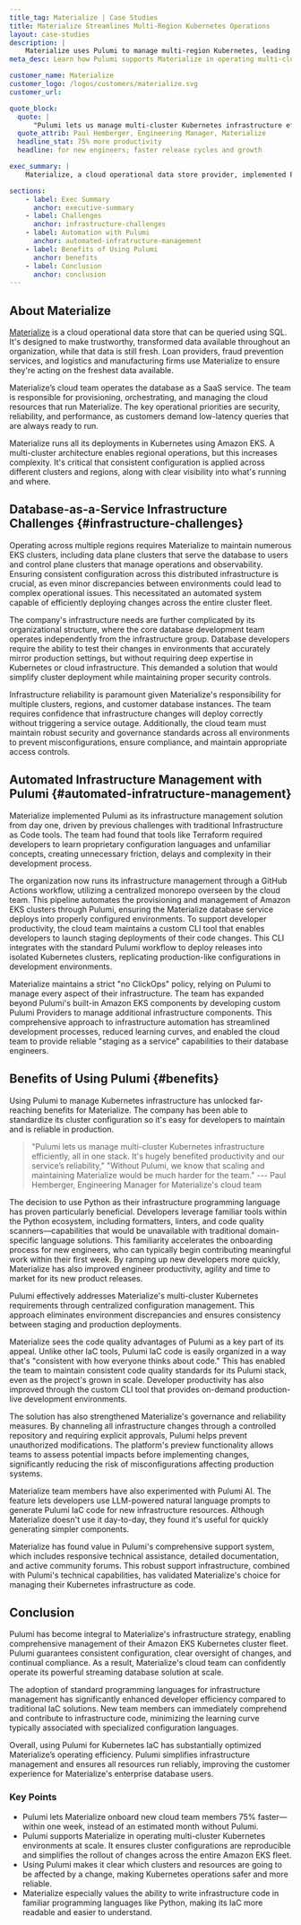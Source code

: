```yaml
---
title_tag: Materialize | Case Studies
title: Materialize Streamlines Multi-Region Kubernetes Operations
layout: case-studies
description: |
    Materialize uses Pulumi to manage multi-region Kubernetes, leading to better developer self-service and deployment consistency.
meta_desc: Learn how Pulumi supports Materialize in operating multi-cluster Kubernetes environments at scale.

customer_name: Materialize
customer_logo: /logos/customers/materialize.svg
customer_url:

quote_block:
  quote: |
      "Pulumi lets us manage multi-cluster Kubernetes infrastructure efficiently, all in one stack. It has hugely benefited productivity and our service's reliability. Without Pulumi, we know that scaling and maintaining Materialize would be much harder for the team."
  quote_attrib: Paul Hemberger, Engineering Manager, Materialize
  headline_stat: 75% more productivity
  headline: for new engineers; faster release cycles and growth

exec_summary: |
    Materialize, a cloud operational data store provider, implemented Pulumi's Infrastructure as Code platform to manage their multi-region Amazon EKS Kubernetes clusters, addressing key challenges in configuration consistency and developer accessibility. The solution enables developers to use familiar programming languages like Python for infrastructure management, while providing a custom CLI for self-service deployments and automated workflows through GitHub Actions. The implementation dramatically improved operational efficiency by reducing developer onboarding time from one month to one week, ensuring standardized cluster configurations across regions, and maintaining robust security governance through centralized control and pre-deployment validation.

sections:
    - label: Exec Summary
      anchor: executive-summary
    - label: Challenges
      anchor: infrastructure-challenges
    - label: Automation with Pulumi
      anchor: automated-infratructure-management
    - label: Benefits of Using Pulumi
      anchor: benefits
    - label: Conclusion
      anchor: conclusion
---
```


## About Materialize

[Materialize](https://materialize.com) is a cloud operational data store that can be queried using SQL. It's designed to make trustworthy, transformed data available throughout an organization, while that data is still fresh. Loan providers, fraud prevention services, and logistics and manufacturing firms use Materialize to ensure they're acting on the freshest data available.

Materialize’s cloud team operates the database as a SaaS service. The team is responsible for provisioning, orchestrating, and managing the cloud resources that run Materialize. The key operational priorities are security, reliability, and performance, as customers demand low-latency queries that are always ready to run.

Materialize runs all its deployments in Kubernetes using Amazon EKS. A multi-cluster architecture enables regional operations, but this increases complexity. It's critical that consistent configuration is applied across different clusters and regions, along with clear visibility into what's running and where.

## Database-as-a-Service Infrastructure Challenges {#infrastructure-challenges}

Operating across multiple regions requires Materialize to maintain numerous EKS clusters, including data plane clusters that serve the database to users and control plane clusters that manage operations and observability. Ensuring consistent configuration across this distributed infrastructure is crucial, as even minor discrepancies between environments could lead to complex operational issues. This necessitated an automated system capable of efficiently deploying changes across the entire cluster fleet.

The company's infrastructure needs are further complicated by its organizational structure, where the core database development team operates independently from the infrastructure group. Database developers require the ability to test their changes in environments that accurately mirror production settings, but without requiring deep expertise in Kubernetes or cloud infrastructure. This demanded a solution that would simplify cluster deployment while maintaining proper security controls.

Infrastructure reliability is paramount given Materialize's responsibility for multiple clusters, regions, and customer database instances. The team requires confidence that infrastructure changes will deploy correctly without triggering a service outage. Additionally, the cloud team must maintain robust security and governance standards across all environments to prevent misconfigurations, ensure compliance, and maintain appropriate access controls.

## Automated Infrastructure Management with Pulumi {#automated-infratructure-management}

Materialize implemented Pulumi as its infrastructure management solution from day one, driven by previous challenges with traditional Infrastructure as Code tools. The team had found that tools like Terraform required developers to learn proprietary configuration languages and unfamiliar concepts, creating unnecessary friction, delays and complexity in their development process.

The organization now runs its infrastructure management through a GitHub Actions workflow, utilizing a centralized monorepo overseen by the cloud team. This pipeline automates the provisioning and management of Amazon EKS clusters through Pulumi, ensuring the Materialize database service deploys into properly configured environments. To support developer productivity, the cloud team maintains a custom CLI tool that enables developers to launch staging deployments of their code changes. This CLI integrates with the standard Pulumi workflow to deploy releases into isolated Kubernetes clusters, replicating production-like configurations in development environments.

Materialize maintains a strict "no ClickOps" policy, relying on Pulumi to manage every aspect of their infrastructure. The team has expanded beyond Pulumi's built-in Amazon EKS components by developing custom Pulumi Providers to manage additional infrastructure components. This comprehensive approach to infrastructure automation has streamlined development processes, reduced learning curves, and enabled the cloud team to provide reliable "staging as a service" capabilities to their database engineers.

## Benefits of Using Pulumi {#benefits}

Using Pulumi to manage Kubernetes infrastructure has unlocked far-reaching benefits for Materialize. The company has been able to standardize its cluster configuration so it's easy for developers to maintain and is reliable in production.

> "Pulumi lets us manage multi-cluster Kubernetes infrastructure efficiently, all in one stack. It's hugely benefited productivity and our service’s reliability,"
> "Without Pulumi, we know that scaling and maintaining Materialize would be much harder for the team."
> --- Paul Hemberger, Engineering Manager for Materialize's cloud team

The decision to use Python as their infrastructure programming language has proven particularly beneficial. Developers leverage familiar tools within the Python ecosystem, including formatters, linters, and code quality scanners—capabilities that would be unavailable with traditional domain-specific language solutions. This familiarity accelerates the onboarding process for new engineers, who can typically begin contributing meaningful work within their first week. By ramping up new developers more quickly, Materialize has also improved engineer productivity, agility and time to market for its new product releases.

Pulumi effectively addresses Materialize's multi-cluster Kubernetes requirements through centralized configuration management. This approach eliminates environment discrepancies and ensures consistency between staging and production deployments.

Materialize sees the code quality advantages of Pulumi as a key part of its appeal. Unlike other IaC tools, Pulumi IaC code is easily organized in a way that's "consistent with how everyone thinks about code." This has enabled the team to maintain consistent code quality standards for its Pulumi stack, even as the project's grown in scale. Developer productivity has also improved through the custom CLI tool that provides on-demand production-live development environments.

The solution has also strengthened Materialize's governance and reliability measures. By channeling all infrastructure changes through a controlled repository and requiring explicit approvals, Pulumi helps prevent unauthorized modifications. The platform's preview functionality allows teams to assess potential impacts before implementing changes, significantly reducing the risk of misconfigurations affecting production systems.

Materialize team members have also experimented with Pulumi AI. The feature lets developers use LLM-powered natural language prompts to generate Pulumi IaC code for new infrastructure resources. Although Materialize doesn't use it day-to-day, they found it's useful for quickly generating simpler components.

Materialize has found value in Pulumi's comprehensive support system, which includes responsive technical assistance, detailed documentation, and active community forums. This robust support infrastructure, combined with Pulumi's technical capabilities, has validated Materialize's choice for managing their Kubernetes infrastructure as code.

## Conclusion

Pulumi has become integral to Materialize's infrastructure strategy, enabling comprehensive management of their Amazon EKS Kubernetes cluster fleet. Pulumi guarantees consistent configuration, clear oversight of changes, and continual compliance. As a result, Materialize's cloud team can confidently operate its powerful streaming database solution at scale.

The adoption of standard programming languages for infrastructure management has significantly enhanced developer efficiency compared to traditional IaC solutions. New team members can immediately comprehend and contribute to infrastructure code, minimizing the learning curve typically associated with specialized configuration languages.

Overall, using Pulumi for Kubernetes IaC has substantially optimized Materialize’s operating efficiency. Pulumi simplifies infrastructure management and ensures all resources run reliably, improving the customer experience for Materialize's enterprise database users.

### Key Points

* Pulumi lets Materialize onboard new cloud team members 75% faster—within one week, instead of an estimated month without Pulumi.
* Pulumi supports Materialize in operating multi-cluster Kubernetes environments at scale. It ensures cluster configurations are reproducible and simplifies the rollout of changes across the entire Amazon EKS fleet.
* Using Pulumi makes it clear which clusters and resources are going to be affected by a change, making Kubernetes operations safer and more reliable.
* Materialize especially values the ability to write infrastructure code in familiar programming languages like Python, making its IaC more readable and easier to understand.

